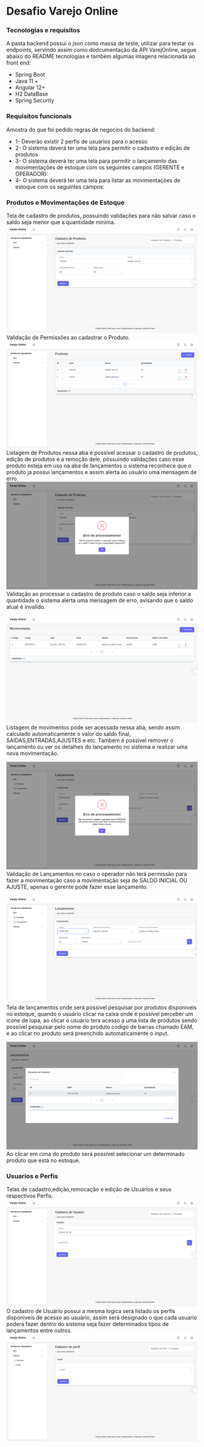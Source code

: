 # Desafio Varejo Online

### Tecnologias e requisitos
A pasta backend possui o json como massa de teste, utilizar para testar os endpoints, servindo assim como dodcumentação da API VarejOnline, segue abaixo do README tecnologias e também algumas imagens relacionada ao front end:

* Spring Boot
* Java 11 +
* Angular 12+
* H2 DataBase
* Spring Security

### Requisitos funcionais
Amostra do que foi pedido regras de negocios do backend:

* 1- Deverão existir 2 perfis de usuários para o acesso 
* 2- O sistema deverá ter uma tela para permitir o cadastro e edição de produtos
*  3- O sistema deverá ter uma tela para permitir o lançamento das movimentações de estoque com os seguintes campos (GERENTE e OPERADOR):
* 4- O sistema deverá ter uma tela para listar as movimentações de estoque com os seguintes campos:

### Produtos e Movimentações de Estoque
Tela de cadastro de produtos, possuindo validações para não salvar caso o saldo seja menor que a quantidade minima.
![alt text](src/main/resources/assets/CadastroProduto.png)
Validação de Permissões ao cadastrar o Produto.
![alt text](src/main/resources/assets/ListaProdutos.png)
Listagem de Produtos nessa aba é possivel acessar o cadastro de produtos, edição de produtos e a remoção dele, possuindo
validações caso esse produto esteja em uso na aba de lançamentos o sistema reconhece que o produto ja possui lançamentos e assim alerta ao usuário uma mensagem de erro.
![alt text](src/main/resources/assets/ErroAoCadastrarSaldoInvalido.png)
Validação ao processar o cadastro de produto caso o saldo seja inferior a quantidade o sistema alerta uma mensagem de erro, avisando que o saldo atual é invalido.

![alt text](src/main/resources/assets/ListaMovimentacao2.png)
Listagem de movimentos pode ser acessada nessa aba, sendo assim calculado automaticamente o valor do saldo final, SAIDAS,ENTRADAS,AJUSTES e etc.
Também é possivel remover o lançamento ou ver os detalhes do lançamento no sistema e realizar uma nova movimentação.

![alt text](src/main/resources/assets/CadastrarLancamento.png)
Validação de Lançamentos no caso o operador não terá permissão para fazer a movimentação caso a movimentação seja de SALDO INICIAL OU AJUSTE, apenas o gerente pode fazer esse lançamento.

![alt text](src/main/resources/assets/LancamentoSUcess.png)
Tela de lançamentos onde será possivel pesquisar por produtos disponiveis no estoque, quando o usuário clicar na caixa onde é possivel perceber um icone de lupa, ao clicar o usuário tera acesso a uma lista de produtos sendo possivel pesquisar pelo nome do produto codigo de barras chamado EAM, e ao clicar no produto será preenchido automaticamente o input.

![alt text](src/main/resources/assets/PesquisaProdutoLancamento.png)
Ao clicar em cima do produto será possivel selecionar um determinado produto que está  no estoque.

### Usuarios e Perfis

Telas de cadastro,edição,remocação e edição de Usuários e seus respectivos Perfis.
![alt text](src/main/resources/assets/CadastroUsuario.png)
O cadastro de Usuário possui a mesma logica será listado os perfis disponiveis de acesso ao usuário, assim será designado o que cada usuario poderá fazer dentro do sistema seja fazer determinados tipos de lançamentos entre outros.
![alt text](src/main/resources/assets/CadastroPerfil.png)



